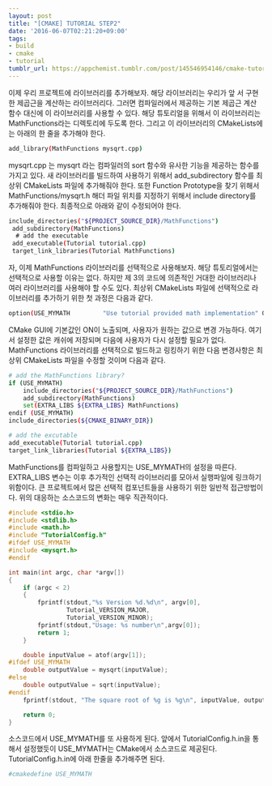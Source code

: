```yaml
---
layout: post
title: "[CMAKE] TUTORIAL STEP2"
date: '2016-06-07T02:21:20+09:00'
tags:
- build
- cmake
- tutorial
tumblr_url: https://appchemist.tumblr.com/post/145546954146/cmake-tutorial-step2
---
```

이제 우리 프로젝트에 라이브러리를 추가해보자. 해당 라이브러리는 우리가 앞 서 구현한 제곱근을 계산하는 라이브러리다. 그러면 컴파일러에서 제공하는 기본 제곱근 계산 함수 대신에 이 라이브러리를 사용할 수 있다. 해당 튜토리얼을 위해서 이 라이브러리는 MathFunctions라는 디렉토리에 두도록 한다. 그리고 이 라이브러리의 CMakeLists에는 아래의 한 줄을 추가해야 한다.


```bash
add_library(MathFunctions mysqrt.cpp)
```

mysqrt.cpp 는 mysqrt 라는 컴파일러의 sort 함수와 유사한 기능을 제공하는 함수를 가지고 있다. 새 라이브러리를 빌드하여 사용하기 위해서 add_subdirectory 함수를 최상위 CMakeLists 파일에 추가해줘야 한다. 또한 Function Prototype을 찾기 위해서  MathFunctions/mysqrt.h 해더 파일 위치를 지정하기 위해서 include directory를 추가해줘야 한다. 최종적으로 아래와 같이 수정되어야 한다.


```bash
include_directories("${PROJECT_SOURCE_DIR}/MathFunctions")
 add_subdirectory(MathFunctions)
  # add the executable
 add_executable(Tutorial tutorial.cpp)
 target_link_libraries(Tutorial MathFunctions)
```

자, 이제 MathFunctions 라이브러리를 선택적으로 사용해보자. 해당 튜토리얼에서는 선택적으로 사용할 이유는 없다. 하지만 제 3의 코드에 의존적인 거대한 라이브러리나 여러 라이브러리를 사용해야 할 수도 있다. 최상위 CMakeLists 파일에 선택적으로 라이브러리를 추가하기 위한 첫 과정은 다음과 같다.


```bash
option(USE_MYMATH         "Use tutorial provided math implementation" ON)
```

CMake GUI에 기본값인 ON이 노출되며, 사용자가 원하는 값으로 변경 가능하다. 여기서 설정한 값은 캐쉬에 저장되며 다음에 사용자가 다시 설정할 필요가 없다. MathFunctions 라이브러리를 선택적으로 빌드하고 링킹하기 위한 다음 변경사항은 최상위 CMakeLists 파일을 수정할 것이며 다음과 같다.


```bash
# add the MathFunctions library?
if (USE_MYMATH)
    include_directories("${PROJECT_SOURCE_DIR}/MathFunctions")
    add_subdirectory(MathFunctions)
    set(EXTRA_LIBS ${EXTRA_LIBS} MathFunctions)
endif (USE_MYMATH)
include_directories(${CMAKE_BINARY_DIR})

# add the excutable
add_executable(Tutorial tutorial.cpp)
target_link_libraries(Tutorial ${EXTRA_LIBS})
```

MathFunctions를 컴파일하고 사용할지는 USE_MYMATH의 설정을 따른다. EXTRA_LIBS 변수는 이후 추가적인 선택적 라이브러리를 모아서 실행파일에 링크하기 위함이다. 큰 프로젝트에서 많은 선택적 컴포넌트들을 사용하기 위한 일반적 접근방법이다. 위의 대응하는 소스코드의 변화는 매우 직관적이다.


```cpp
#include <stdio.h>
#include <stdlib.h>
#include <math.h>
#include "TutorialConfig.h"
#ifdef USE_MYMATH
#include <mysqrt.h>
#endif

int main(int argc, char *argv[])
{
    if (argc < 2)
    {
        fprintf(stdout,"%s Version %d.%d\n", argv[0],
                Tutorial_VERSION_MAJOR,
                Tutorial_VERSION_MINOR);
        fprintf(stdout,"Usage: %s number\n",argv[0]);
        return 1;
    }

    double inputValue = atof(argv[1]);
#ifdef USE_MYMATH
    double outputValue = mysqrt(inputValue);
#else
    double outputValue = sqrt(inputValue);
#endif
    fprintf(stdout, "The square root of %g is %g\n", inputValue, outputValue);

    return 0;
}
```

소스코드에서 USE_MYMATH를 또 사용하게 된다. 앞에서 TutorialConfig.h.in을 통해서 설정했듯이 USE_MYMATH는 CMake에서 소스코드로 제공된다. TutorialConfig.h.in에 아래 한줄을 추가해주면 된다.


```bash
#cmakedefine USE_MYMATH
```
